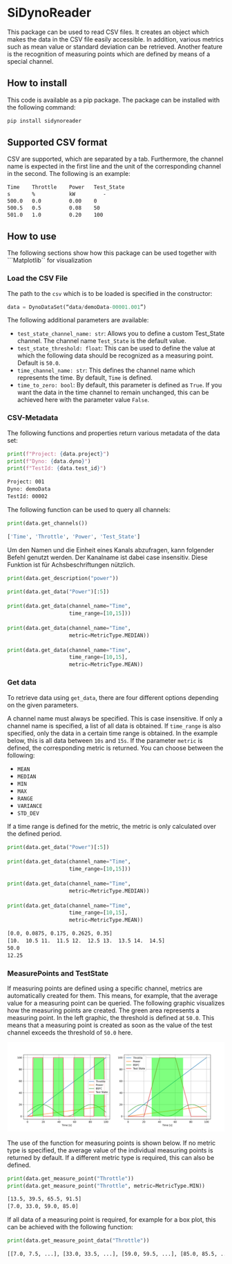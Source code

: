 # SiDynoReader

This package can be used to read CSV files. It creates an object which makes the data in the CSV file easily accessible. In addition, various metrics such as mean value or standard deviation can be retrieved. Another feature is the recognition of measuring points which are defined by means of a special channel.

## How to install
This code is available as a pip package. The package can be installed with the following command:
```bash
pip install sidynoreader
```

## Supported CSV format
CSV are supported, which are separated by a tab. Furthermore, the channel name is expected in the first line and the unit of the corresponding channel in the second. The following is an example:

```csv
Time	Throttle	Power	Test_State
s	    %	        kW	       -
500.0	0.0         0.00    0
500.5	0.5	        0.08    50
501.0	1.0	        0.20	100
```

## How to use

The following sections show how this package can be used together with ```Matplotlib`` for visualization

### Load the CSV File

The path to the ```csv``` which is to be loaded is specified in the constructor:

```python
data = DynoDataSet(“data/demoData-00001.001”)
```

The following additional parameters are available:
- ```test_state_channel_name: str```: Allows you to define a custom Test_State channel. The channel name ```Test_State``` is the default value.
- ```test_state_threshold: float```: This can be used to define the value at which the following data should be recognized as a measuring point. Default is ```50.0```.
- ```time_channel_name: str```: This defines the channel name which represents the time. By default, ```Time``` is defined.
- ```time_to_zero: bool```: By default, this parameter is defined as ```True```. If you want the data in the time channel to remain unchanged, this can be achieved here with the parameter value ```False```.

### CSV-Metadata
The following functions and properties return various metadata of the data set:

```python
print(f"Project: {data.project}")
print(f"Dyno: {data.dyno}")
print(f"TestId: {data.test_id}")
```

```bash
Project: 001
Dyno: demoData
TestId: 00002
```

The following function can be used to query all channels:
```python
print(data.get_channels())
```
```bash
['Time', 'Throttle', 'Power', 'Test_State']
```

Um den Namen und die Einheit eines Kanals abzufragen, kann folgender Befehl genutzt werden. Der Kanalname ist dabei case insensitiv. Diese Funktion ist für Achsbeschriftungen nützlich.
```python
print(data.get_description("power"))
```
```python
print(data.get_data("Power")[:5])

print(data.get_data(channel_name="Time",
                    time_range=[10,15]))

print(data.get_data(channel_name="Time",
                    metric=MetricType.MEDIAN))

print(data.get_data(channel_name="Time",
                    time_range=[10,15],
                    metric=MetricType.MEAN))
```

### Get data
To retrieve data using ```get_data```, there are four different options depending on the given parameters.

A channel name must always be specified. This is case insensitive. If only a channel name is specified, a list of all data is obtained. If ```time_range``` is also specified, only the data in a certain time range is obtained. In the example below, this is all data between ```10s``` and ```15s```.
If the parameter ```metric``` is defined, the corresponding metric is returned. You can choose between the following:
- ```MEAN```
- ```MEDIAN```
- ```MIN```
- ```MAX```
- ```RANGE```
- ```VARIANCE```
- ```STD_DEV```

If a time range is defined for the metric, the metric is only calculated over the defined period.

```python
print(data.get_data("Power")[:5])

print(data.get_data(channel_name="Time",
                    time_range=[10,15]))

print(data.get_data(channel_name="Time",
                    metric=MetricType.MEDIAN))

print(data.get_data(channel_name="Time",
                    time_range=[10,15],
                    metric=MetricType.MEAN))
```
```bash
[0.0, 0.0875, 0.175, 0.2625, 0.35]
[10.  10.5 11.  11.5 12.  12.5 13.  13.5 14.  14.5]
50.0
12.25
```

### MeasurePoints and TestState
If measuring points are defined using a specific channel, metrics are automatically created for them. This means, for example, that the average value for a measuring point can be queried. The following graphic visualizes how the measuring points are created. The green area represents a measuring point. In the left graphic, the threshold is defined at ```50.0```. This means that a measuring point is created as soon as the value of the test channel exceeds the threshold of ```50.0``` here.

![TestState](https://raw.githubusercontent.com/lukzimmermann/SiDynoReader/refs/heads/main/doc/img/test_state.png)

The use of the function for measuring points is shown below. If no metric type is specified, the average value of the individual measuring points is returned by default. If a different metric type is required, this can also be defined. 
```Python
print(data.get_measure_point("Throttle"))
print(data.get_measure_point("Throttle", metric=MetricType.MIN))
```
```bash
[13.5, 39.5, 65.5, 91.5]
[7.0, 33.0, 59.0, 85.0]
```

If all data of a measuring point is required, for example for a box plot, this can be achieved with the following function:
```Python
print(data.get_measure_point_data("Throttle"))
```
```bash
[[7.0, 7.5, ...], [33.0, 33.5, ...], [59.0, 59.5, ...], [85.0, 85.5, ...]]
```


